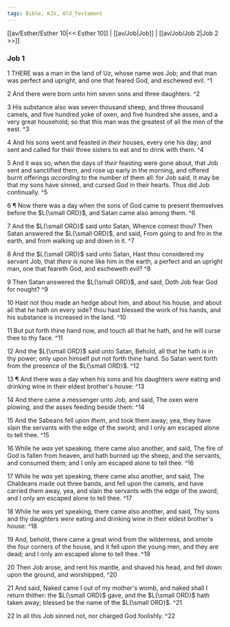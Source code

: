 ```yaml
---
tags: Bible, KJV, Old_Testament
---
```


[[av/Esther/Esther 10|<< Esther 10]] | [[av/Job|Job]] | [[av/Job/Job 2|Job 2 >>]]

### Job 1

1 THERE was a man in the land of Uz, whose name _was_ Job; and that man was perfect and upright, and one that feared God, and eschewed evil. ^1

2 And there were born unto him seven sons and three daughters. ^2

3 His substance also was seven thousand sheep, and three thousand camels, and five hundred yoke of oxen, and five hundred she asses, and a very great household; so that this man was the greatest of all the men of the east. ^3

4 And his sons went and feasted _in_ _their_ houses, every one his day; and sent and called for their three sisters to eat and to drink with them. ^4

5 And it was so, when the days of _their_ feasting were gone about, that Job sent and sanctified them, and rose up early in the morning, and offered burnt offerings _according_ to the number of them all: for Job said, It may be that my sons have sinned, and cursed God in their hearts. Thus did Job continually. ^5

6 ¶ Now there was a day when the sons of God came to present themselves before the $L{\small ORD}$, and Satan came also among them. ^6

7 And the $L{\small ORD}$ said unto Satan, Whence comest thou? Then Satan answered the $L{\small ORD}$, and said, From going to and fro in the earth, and from walking up and down in it. ^7

8 And the $L{\small ORD}$ said unto Satan, Hast thou considered my servant Job, that _there_ _is_ none like him in the earth, a perfect and an upright man, one that feareth God, and escheweth evil? ^8

9 Then Satan answered the $L{\small ORD}$, and said, Doth Job fear God for nought? ^9

10 Hast not thou made an hedge about him, and about his house, and about all that he hath on every side? thou hast blessed the work of his hands, and his substance is increased in the land. ^10

11 But put forth thine hand now, and touch all that he hath, and he will curse thee to thy face. ^11

12 And the $L{\small ORD}$ said unto Satan, Behold, all that he hath _is_ in thy power; only upon himself put not forth thine hand. So Satan went forth from the presence of the $L{\small ORD}$. ^12

13 ¶ And there was a day when his sons and his daughters _were_ eating and drinking wine in their eldest brother's house: ^13

14 And there came a messenger unto Job, and said, The oxen were plowing, and the asses feeding beside them: ^14

15 And the Sabeans fell _upon_ _them_, and took them away; yea, they have slain the servants with the edge of the sword; and I only am escaped alone to tell thee. ^15

16 While he _was_ yet speaking, there came also another, and said, The fire of God is fallen from heaven, and hath burned up the sheep, and the servants, and consumed them; and I only am escaped alone to tell thee. ^16

17 While he _was_ yet speaking, there came also another, and said, The Chaldeans made out three bands, and fell upon the camels, and have carried them away, yea, and slain the servants with the edge of the sword; and I only am escaped alone to tell thee. ^17

18 While he _was_ yet speaking, there came also another, and said, Thy sons and thy daughters _were_ eating and drinking wine in their eldest brother's house: ^18

19 And, behold, there came a great wind from the wilderness, and smote the four corners of the house, and it fell upon the young men, and they are dead; and I only am escaped alone to tell thee. ^19

20 Then Job arose, and rent his mantle, and shaved his head, and fell down upon the ground, and worshipped, ^20

21 And said, Naked came I out of my mother's womb, and naked shall I return thither: the $L{\small ORD}$ gave, and the $L{\small ORD}$ hath taken away; blessed be the name of the $L{\small ORD}$. ^21

22 In all this Job sinned not, nor charged God foolishly. ^22
